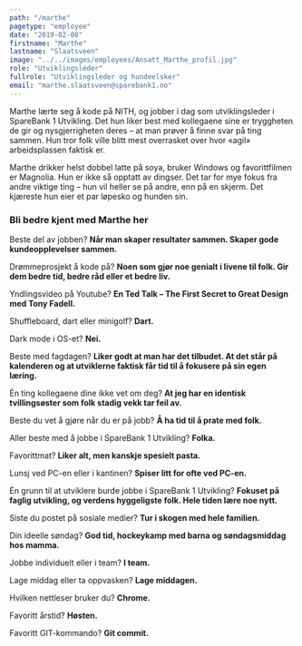```yaml
---
path: "/marthe"
pagetype: "employee"
date: "2019-02-08"
firstname: "Marthe"
lastname: "Slaatsveen"
image: "../../images/employees/Ansatt_Marthe_profil.jpg"
role: "Utviklingsleder"
fullrole: "Utviklingsleder og hundeelsker"
email: "marthe.slaatsveen@sparebank1.no"
---
```


Marthe lærte seg å kode på NITH, og jobber i dag som utviklingsleder i SpareBank 1 Utvikling. Det hun liker best med kollegaene sine er tryggheten de gir og nysgjerrigheten deres – at man prøver å finne svar på ting sammen. Hun tror folk ville blitt mest overrasket over hvor «agil» arbeidsplassen faktisk er. 

Marthe drikker helst dobbel latte på soya, bruker Windows og favorittfilmen er Magnolia. Hun er ikke så opptatt av dingser. Det tar for mye fokus fra andre viktige ting – hun vil heller se på andre, enn på en skjerm. Det kjæreste hun eier et par løpesko og hunden sin. 

### Bli bedre kjent med Marthe her

<div class="info-content__questions">

Beste del av jobben?
**Når man skaper resultater sammen. Skaper gode kundeopplevelser sammen.**

Drømmeprosjekt å kode på?
**Noen som gjør noe genialt i livene til folk. Gir dem bedre tid, bedre råd eller et bedre liv.**

Yndlingsvideo på Youtube?
**En Ted Talk – The First Secret to Great Design med Tony Fadell.**

Shuffleboard, dart eller minigolf?
**Dart.**

Dark mode i OS-et?
**Nei.**

Beste med fagdagen?
**Liker godt at man har det tilbudet. At det står på kalenderen og at utviklerne faktisk får tid til å fokusere på sin egen læring.** 

Én ting kollegaene dine ikke vet om deg?
**At jeg har en identisk tvillingsøster som folk stadig vekk tar feil av.** 

Beste du vet å gjøre når du er på jobb?
**Å ha tid til å prate med folk.**

Aller beste med å jobbe i SpareBank 1 Utvikling?
**Folka.**

Favorittmat?
**Liker alt, men kanskje spesielt pasta.**

Lunsj ved PC-en eller i kantinen?
**Spiser litt for ofte ved PC-en.**

Én grunn til at utviklere burde jobbe i SpareBank 1 Utvikling?
**Fokuset på faglig utvikling, og verdens hyggeligste folk. Hele tiden lære noe nytt.**

Siste du postet på sosiale medier?
**Tur i skogen med hele familien.**

Din ideelle søndag?
**God tid, hockeykamp med barna og søndagsmiddag hos mamma.**

Jobbe individuelt eller i team?
**I team.**

Lage middag eller ta oppvasken?
**Lage middagen.**

Hvilken nettleser bruker du?
**Chrome.**

Favoritt årstid?
**Høsten.**

Favoritt GIT-kommando?
**Git commit.**

</div>